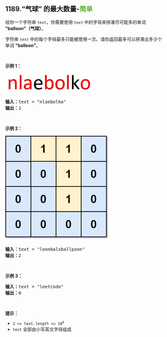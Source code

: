 ## 1189.“气球” 的最大数量-<font color=#5AB726>简单</font>

给你一个字符串 `text`，你需要使用 `text` 中的字母来拼凑尽可能多的单词 **"balloon"（气球）**。

字符串 `text` 中的每个字母最多只能被使用一次。请你返回最多可以拼凑出多少个单词 **"balloon"**。  <br>

<br>

**示例 1：**

![](../resources/img/1189.“气球”的最大数量-1.jpeg)

<pre>
<b>输入：</b>text = "nlaebolko"  
<b>输出：</b>1  
</pre>

<br>

**示例 2：**

![](../resources/img/1020.飞地的数量-2.jpeg)

<pre>
<b>输入：</b>text = "loonbalxballpoon"  
<b>输出：</b>2  
</pre>

<br>

**示例 3：**

<pre>
<b>输入：</b>text = "leetcode"  
<b>输出：</b>0  
</pre>

<br>

**提示：**

* <code>1 <= text.length <= 10<sup>4</sup></code>
* `text` 全部由小写英文字母组成